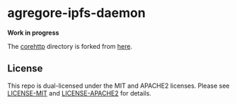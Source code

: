 # agregore-ipfs-daemon

**Work in progress**


The [corehttp](./corehttp/) directory is forked from [here](https://github.com/ipfs/go-ipfs/tree/v0.12.0/core/corehttp).

## License

This repo is dual-licensed under the MIT and APACHE2 licenses. Please see [LICENSE-MIT](LICENSE-MIT) and [LICENSE-APACHE2](LICENSE-APACHE2) for details.
